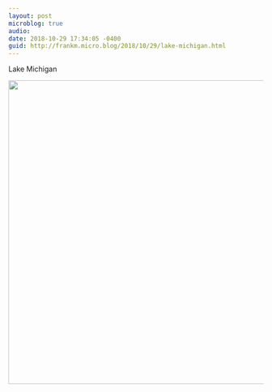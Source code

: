 ```yaml
---
layout: post
microblog: true
audio: 
date: 2018-10-29 17:34:05 -0400
guid: http://frankm.micro.blog/2018/10/29/lake-michigan.html
---
```

Lake Michigan

<img src="https://frankmcpherson.blog/uploads/2018/0e2c86bc26.jpg" width="600" height="600" />
